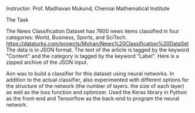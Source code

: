 Instructor: Prof. Madhavan Mukund, Chennai Mathematical Institute

The Task

The News Classification Dataset has 7600 news items classified in four categories: World, Business, Sports, and SciTech. 
https://dataturks.com/projects/Mohan/News%20Classification%20DataSet
The data is in JSON format. The text of the article is tagged by the keyword "Content" and the category is 
tagged by the keyword "Label". Here is a zipped archive of the JSON input.

Aim was to build a classifier for this dataset using neural networks. 
In addition to the actual classifier, also experimented with different options for the structure of the network 
(the number of layers. the size of each layer) as well as the loss function and optimizer. 
Used the Keras library in Python as the front-end and Tensorflow as the back-end to program the neural network. 
